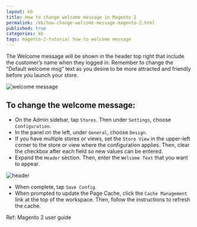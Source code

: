 ```yaml
---
layout: kb
title: How to change welcome message in Magento 2
permalink: /kb/how-change-welcome-message-magento-2.html
published: true
categories: kb
tags: magento-2-tutorial how-to welcome message
---
```



The Welcome message will be shown in the header top right that include the customer’s name when they logged in. Remember to change the “Default welcome msg” text as you desire to be more attracted and friendly before you launch your store.

![welcome message](https://lh4.googleusercontent.com/yVqkwEw40FHrDt1Z6i29EvrAeDikVJ8sM5Dn3k5Myq7Bl2WPbK_B7oAd0l3vrYZ6aAfyW2rTytJVGdsotjX9KFVc-l9T7ck90-z-0NObbW3xMaakllkaEVhxnD9xI67SMb1lYYy7)

## To change the welcome message:

* On the Admin sidebar, tap `Stores`. Then under `Settings`, choose `Configuration`.
* In the panel on the left, under `General`, choose `Design`.
* If you have multiple stores or views, set the `Store View` in the upper-left corner to the store or view where the configuration applies. Then, clear the checkbox after each field so new values can be entered.
* Expand the `Header` section. Then, enter the `Welcome Text` that you want to appear.

![header](https://lh4.googleusercontent.com/cow6dJCE6Ah4q-9jBuKYTgLnK3_lQ8nEDjqEb340CsklA5Kv1Z4MaZd_h4PQ5KwvHT7SiGTteMXzFYpGOzf8-NePDtj_U-FimrGn624nML1k-Wv8Bd3bBHaXlZKewNg5VgiHsTLC)

* When complete, tap `Save Config`.
* When prompted to update the Page Cache, click the `Cache Management` link at the top of the workspace. Then, follow the instructions to refresh the cache.

Ref: Magento 2 user guide

